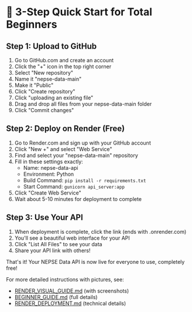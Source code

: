 # 🚀 3-Step Quick Start for Total Beginners

## Step 1: Upload to GitHub

1. Go to GitHub.com and create an account
2. Click the "+" icon in the top right corner
3. Select "New repository"
4. Name it "nepse-data-main"
5. Make it "Public"
6. Click "Create repository"
7. Click "uploading an existing file"
8. Drag and drop all files from your nepse-data-main folder
9. Click "Commit changes"

## Step 2: Deploy on Render (Free)

1. Go to Render.com and sign up with your GitHub account
2. Click "New +" and select "Web Service"
3. Find and select your "nepse-data-main" repository
4. Fill in these settings exactly:
   - Name: nepse-data-api
   - Environment: Python
   - Build Command: `pip install -r requirements.txt`
   - Start Command: `gunicorn api_server:app`
5. Click "Create Web Service"
6. Wait about 5-10 minutes for deployment to complete

## Step 3: Use Your API

1. When deployment is complete, click the link (ends with .onrender.com)
2. You'll see a beautiful web interface for your API
3. Click "List All Files" to see your data
4. Share your API link with others!

That's it! Your NEPSE Data API is now live for everyone to use, completely free!

For more detailed instructions with pictures, see:

- [RENDER_VISUAL_GUIDE.md](RENDER_VISUAL_GUIDE.md) (with screenshots)
- [BEGINNER_GUIDE.md](BEGINNER_GUIDE.md) (full details)
- [RENDER_DEPLOYMENT.md](RENDER_DEPLOYMENT.md) (technical details)
